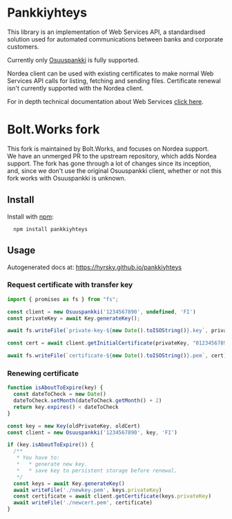 # Pankkiyhteys

This library is an implementation of Web Services API, a standardised solution used for automated communications between banks and corporate customers.

Currently only [Osuuspankki](https://www.op.fi/) is fully supported.

Nordea client can be used with existing certificates to make normal Web Services API calls for listing, fetching and
sending files. Certificate renewal isn't currently supported with the Nordea client. 

For in depth technical documentation about Web Services [click here](https://www.finanssiala.fi/wp-content/uploads/2021/03/WebServices_Messages_v110_20200504.pdf).

# Bolt.Works fork

This fork is maintained by Bolt.Works, and focuses on Nordea support.  
We have an unmerged PR to the upstream repository, which adds Nordea support. 
The fork has gone through a lot of changes since its inception, and, since we don't use
the original Osuuspankki client, whether or not this fork works with Osuuspankki is unknown.

## Install

Install with [npm](https://www.npmjs.com/):

```
  npm install pankkiyhteys
```

## Usage

Autogenerated docs at: https://hyrsky.github.io/pankkiyhteys

### Request certificate with transfer key

```js
import { promises as fs } from "fs";

const client = new Osuuspankki('1234567890', undefined, 'FI')
const privateKey = await Key.generateKey();

await fs.writeFile(`private-key-${new Date().toISOString()}.key`, privateKey);

const cert = await client.getInitialCertificate(privateKey, "0123456789ABCDEF");

await fs.writeFile(`certificate-${new Date().toISOString()}.pem`, cert);
```

### Renewing certificate

```js
function isAboutToExpire(key) {
  const dateToCheck = new Date()
  dateToCheck.setMonth(dateToCheck.getMonth() + 2)
  return key.expires() < dateToCheck
}

const key = new Key(oldPrivateKey, oldCert)
const client = new Osuuspankki('1234567890', key, 'FI')

if (key.isAboutToExpire()) {
  /**
   * You have to:
   *   * generate new key.
   *   * save key to persistent storage before renewal.
   */
  const keys = await Key.generateKey()
  await writeFile('./newkey.pem', keys.privateKey)
  const certificate = await client.getCertificate(keys.privateKey)
  await writeFile('./newcert.pem', certificate)
}
```
